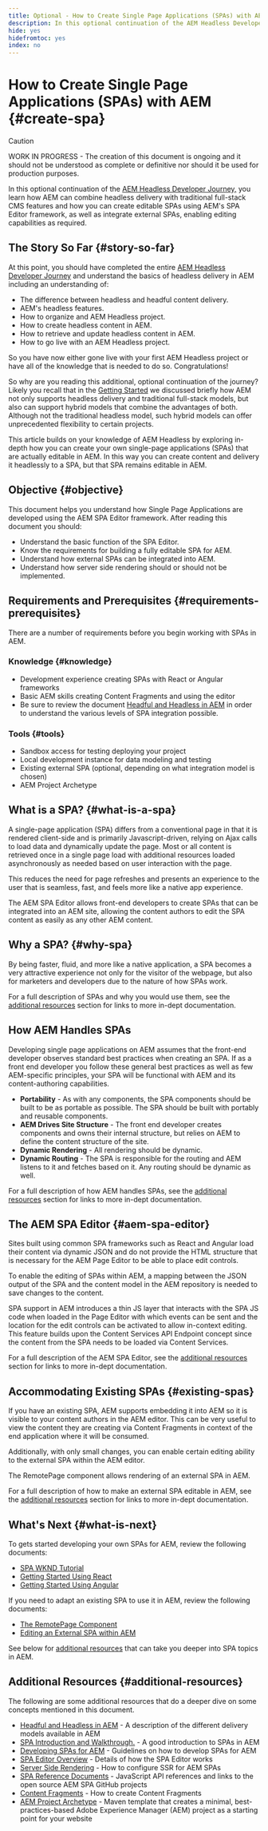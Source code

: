 ```yaml
---
title: Optional - How to Create Single Page Applications (SPAs) with AEM
description: In this optional continuation of the AEM Headless Developer Journey, you learn how AEM can combine headless delivery with traditional full-stack CMS features and how you can create editable SPAs using AEM's SPA Editor framework.
hide: yes
hidefromtoc: yes
index: no
---
```


# How to Create Single Page Applications (SPAs) with AEM {#create-spa}

>[!CAUTION]
>
>WORK IN PROGRESS - The creation of this document is ongoing and it should not be understood as complete or definitive nor should it be used for production purposes.

In this optional continuation of the [AEM Headless Developer Journey,](#overview.md) you learn how AEM can combine headless delivery with traditional full-stack CMS features and how you can create editable SPAs using AEM's SPA Editor framework, as well as integrate external SPAs, enabling editing capabilities as required.

## The Story So Far {#story-so-far}

At this point, you should have completed the entire [AEM Headless Developer Journey](overview.md) and understand the basics of headless delivery in AEM including an understanding of:

* The difference between headless and headful content delivery.
* AEM's headless features.
* How to organize and AEM Headless project.
* How to create headless content in AEM.
* How to retrieve and update headless content in AEM.
* How to go live with an AEM Headless project.

So you have now either gone live with your first AEM Headless project or have all of the knowledge that is needed to do so. Congratulations!

So why are you reading this additional, optional continuation of the journey? Likely you recall that in the [Getting Started](getting-started.md#integration-levels) we discussed briefly how AEM not only supports headless delivery and traditional full-stack models, but also can support hybrid models that combine the advantages of both. Although not the traditional headless model, such hybrid models can offer unprecedented flexibility to certain projects.

This article builds on your knowledge of AEM Headless by exploring in-depth how you can create your own single-page applications (SPAs) that are actually editable in AEM. In this way you can create content and delivery it headlessly to a SPA, but that SPA remains editable in AEM.

## Objective {#objective}

This document helps you understand how Single Page Applications are developed using the AEM SPA Editor framework. After reading this document you should:

* Understand the basic function of the SPA Editor.
* Know the requirements for building a fully editable SPA for AEM.
* Understand how external SPAs can be integrated into AEM.
* Understand how server side rendering should or should not be implemented.

## Requirements and Prerequisites {#requirements-prerequisites}

There are a number of requirements before you begin working with SPAs in AEM.

### Knowledge {#knowledge}

* Development experience creating SPAs with React or Angular frameworks
* Basic AEM skills creating Content Fragments and using the editor
* Be sure to review the document [Headful and Headless in AEM](/help/implementing/developing/headful-headless.md) in order to understand the various levels of SPA integration possible.

### Tools {#tools}

* Sandbox access for testing deploying your project
* Local development instance for data modeling and testing
* Existing external SPA (optional, depending on what integration model is chosen)
* AEM Project Archetype

## What is a SPA? {#what-is-a-spa}

A single-page application (SPA) differs from a conventional page in that it is rendered client-side and is primarily Javascript-driven, relying on Ajax calls to load data and dynamically update the page. Most or all content is retrieved once in a single page load with additional resources loaded asynchronously as needed based on user interaction with the page.

This reduces the need for page refreshes and presents an experience to the user that is seamless, fast, and feels more like a native app experience.

The AEM SPA Editor allows front-end developers to create SPAs that can be integrated into an AEM site, allowing the content authors to edit the SPA content as easily as any other AEM content.

## Why a SPA? {#why-spa}

By being faster, fluid, and more like a native application, a SPA becomes a very attractive experience not only for the visitor of the webpage, but also for marketers and developers due to the nature of how SPAs work.

For a full description of SPAs and why you would use them, see the [additional resources](#additional-resources) section for links to more in-dept documentation.

## How AEM Handles SPAs

Developing single page applications on AEM assumes that the front-end developer observes standard best practices when creating an SPA. If as a front end developer you follow these general best practices as well as few AEM-specific principles, your SPA will be functional with AEM and its content-authoring capabilities.

* **Portability** - As with any components, the SPA components should be built to be as portable as possible. The SPA should be built with portably and reusable components.
* **AEM Drives Site Structure** - The front end developer creates components and owns their internal structure, but relies on AEM to define the content structure of the site.
* **Dynamic Rendering** - All rendering should be dynamic.
* **Dynamic Routing** - The SPA is responsible for the routing and AEM listens to it and fetches based on it. Any routing should be dynamic as well.

For a full description of how AEM handles SPAs, see the [additional resources](#additional-resources) section for links to more in-dept documentation.

## The AEM SPA Editor {#aem-spa-editor}

Sites built using common SPA frameworks such as React and Angular load their content via dynamic JSON and do not provide the HTML structure that is necessary for the AEM Page Editor to be able to place edit controls.

To enable the editing of SPAs within AEM, a mapping between the JSON output of the SPA and the content model in the AEM repository is needed to save changes to the content.

SPA support in AEM introduces a thin JS layer that interacts with the SPA JS code when loaded in the Page Editor with which events can be sent and the location for the edit controls can be activated to allow in-context editing. This feature builds upon the Content Services API Endpoint concept since the content from the SPA needs to be loaded via Content Services.

For a full description of the AEM SPA Editor, see the [additional resources](#additional-resources) section for links to more in-dept documentation.

## Accommodating Existing SPAs {#existing-spas}

If you have an existing SPA, AEM supports embedding it into AEM so it is visible to your content authors in the AEM editor. This can be very useful to view the content they are creating via Content Fragments in context of the end application where it will be consumed.

Additionally, with only small changes, you can enable certain editing ability to the external SPA within the AEM editor.

The RemotePage component allows rendering of an external SPA in AEM.

For a full description of how to make an external SPA editable in AEM, see the [additional resources](#additional-resources) section for links to more in-dept documentation.

## What's Next {#what-is-next}

To gets started developing your own SPAs for AEM, review the following documents:

* [SPA WKND Tutorial](/help/implementing/developing/hybrid/wknd-tutorial.md)
* [Getting Started Using React](/help/implementing/developing/hybrid/getting-started-react.md)
* [Getting Started Using Angular](/help/implementing/developing/hybrid/getting-started-angular.md)

If you need to adapt an existing SPA to use it in AEM, review the following documents:

* [The RemotePage Component](/help/implementing/developing/hybrid/remote-page.md)
* [Editing an External SPA within AEM](/help/implementing/developing/hybrid/editing-external-spa.md)

See below for [additional resources](#additional-resources) that can take you deeper into SPA topics in AEM.

## Additional Resources {#additional-resources}

The following are some additional resources that do a deeper dive on some concepts mentioned in this document.

* [Headful and Headless in AEM](/help/implementing/developing/headful-headless.md) - A description of the different delivery models available in AEM
* [SPA Introduction and Walkthrough.](/help/implementing/developing/hybrid/introduction.md) - A good introduction to SPAs in AEM
* [Developing SPAs for AEM](/help/implementing/developing/hybrid/developing.md) - Guidelines on how to develop SPAs for AEM
* [SPA Editor Overview](/help/implementing/developing/hybrid/editor-overview.md) - Details of how the SPA Editor works
* [Server Side Rendering](/help/implementing/developing/hybrid/ssr.md) - How to configure SSR for AEM SPAs
* [SPA Reference Documents](/help/implementing/developing/hybrid/reference-materials.md) - JavaScript API references and links to the open source AEM SPA GitHub projects
* [Content Fragments](/help/assets/content-fragments/content-fragments.md) - How to create Content Fragments
* [AEM Project Archetype](https://experienceleague.adobe.com/docs/experience-manager-core-components/using/developing/archetype/overview.html) - Maven template that creates a minimal, best-practices-based Adobe Experience Manager (AEM) project as a starting point for your website
